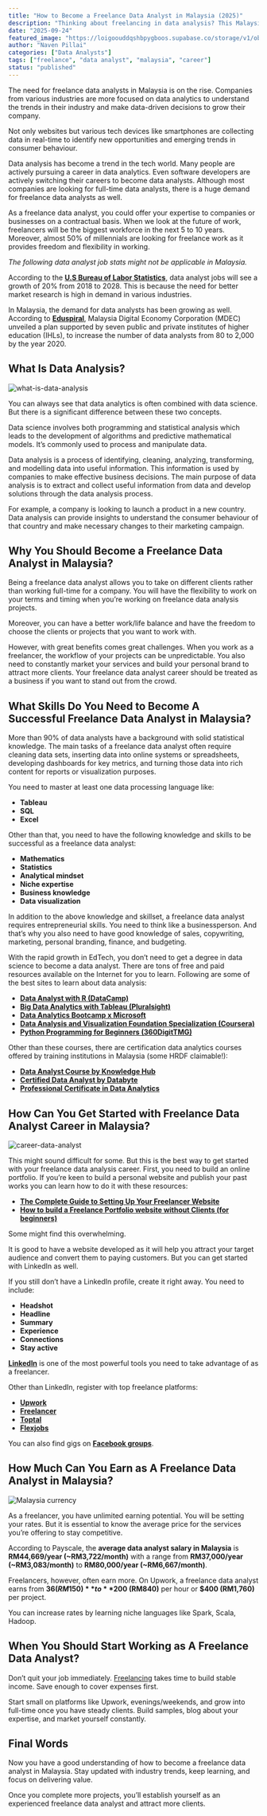 ```yaml
---
title: "How to Become a Freelance Data Analyst in Malaysia (2025)"
description: "Thinking about freelancing in data analysis? This Malaysia guide covers skills, certifications, platforms, and how much you can realistically earn."
date: "2025-09-24"
featured_image: "https://loigoouddqshbpygboos.supabase.co/storage/v1/object/public/blog-images/freelance-data-analyst-malaysia.jpg"
author: "Naven Pillai"
categories: ["Data Analysts"]
tags: ["freelance", "data analyst", "malaysia", "career"]
status: "published"
---
```


The need for freelance data analysts in Malaysia is on the rise. Companies from various industries are more focused on data analytics to understand the trends in their industry and make data-driven decisions to grow their company.

Not only websites but various tech devices like smartphones are collecting data in real-time to identify new opportunities and emerging trends in consumer behaviour.

Data analysis has become a trend in the tech world. Many people are actively pursuing a career in data analytics. Even software developers are actively switching their careers to become data analysts. Although most companies are looking for full-time data analysts, there is a huge demand for freelance data analysts as well.

As a freelance data analyst, you could offer your expertise to companies or businesses on a contractual basis. When we look at the future of work, freelancers will be the biggest workforce in the next 5 to 10 years. Moreover, almost 50% of millennials are looking for freelance work as it provides freedom and flexibility in working.

*The following data analyst job stats might not be applicable in Malaysia.*

According to the [**U.S Bureau of Labor Statistics**](https://www.indeed.com/career-advice/pay-salary/how-much-do-data-analysts-make#:~:text=%2455%2C602%20per%20year-,Job%20outlook%20for%20data%20analysts,a%20range%20of%20different%20industries.), data analyst jobs will see a growth of 20% from 2018 to 2028. This is because the need for better market research is high in demand in various industries.

In Malaysia, the demand for data analysts has been growing as well. According to [**Eduspiral**](https://eduspiral.com/about-us-eduspiral-consultant-services/advise-best-course-study-top-private-universities-malaysia/top-guides-choosing-the-best-course/top-job-demand-high-salary-reports-malaysia-by-the-courses-that-you-want-to-study/top-list-best-information-technology-it-computing-computer-science-jobs-in-demand-in-malaysia/data-science-analytics-high-job-demand-malaysia/high-job-demand-salary-for-data-science-big-data-analytics-data-scientist-in-malaysia/), Malaysia Digital Economy Corporation (MDEC) unveiled a plan supported by seven public and private institutes of higher education (IHLs), to increase the number of data analysts from 80 to 2,000 by the year 2020.

## What Is Data Analysis?

![what-is-data-analysis](https://loigoouddqshbpygboos.supabase.co/storage/v1/object/public/blog-images/what-is-data-analysis.jpg)

You can always see that data analytics is often combined with data science. But there is a significant difference between these two concepts.

Data science involves both programming and statistical analysis which leads to the development of algorithms and predictive mathematical models. It’s commonly used to process and manipulate data.

Data analysis is a process of identifying, cleaning, analyzing, transforming, and modelling data into useful information. This information is used by companies to make effective business decisions. The main purpose of data analysis is to extract and collect useful information from data and develop solutions through the data analysis process.

For example, a company is looking to launch a product in a new country. Data analysis can provide insights to understand the consumer behaviour of that country and make necessary changes to their marketing campaign.

## Why You Should Become a Freelance Data Analyst in Malaysia?

Being a freelance data analyst allows you to take on different clients rather than working full-time for a company. You will have the flexibility to work on your terms and timing when you’re working on freelance data analysis projects.

Moreover, you can have a better work/life balance and have the freedom to choose the clients or projects that you want to work with.

However, with great benefits comes great challenges. When you work as a freelancer, the workflow of your projects can be unpredictable. You also need to constantly market your services and build your personal brand to attract more clients. Your freelance data analyst career should be treated as a business if you want to stand out from the crowd.

## What Skills Do You Need to Become A Successful Freelance Data Analyst in Malaysia?

More than 90% of data analysts have a background with solid statistical knowledge. The main tasks of a freelance data analyst often require cleaning data sets, inserting data into online systems or spreadsheets, developing dashboards for key metrics, and turning those data into rich content for reports or visualization purposes.

You need to master at least one data processing language like:

- **Tableau**
- **SQL**
- **Excel**

Other than that, you need to have the following knowledge and skills to be successful as a freelance data analyst:

- **Mathematics**
- **Statistics**
- **Analytical mindset**
- **Niche expertise**
- **Business knowledge**
- **Data visualization**

In addition to the above knowledge and skillset, a freelance data analyst requires entrepreneurial skills. You need to think like a businessperson. And that’s why you also need to have good knowledge of sales, copywriting, marketing, personal branding, finance, and budgeting.

With the rapid growth in EdTech, you don’t need to get a degree in data science to become a data analyst. There are tons of free and paid resources available on the Internet for you to learn. Following are some of the best sites to learn about data analysis:

- **[Data Analyst with R (DataCamp)](https://www.datacamp.com/tracks/data-analyst-with-r)**
- **[Big Data Analytics with Tableau (Pluralsight)](https://www.pluralsight.com/courses/big-data-analytics-tableau)**
- **[Data Analytics Bootcamp x Microsoft
](https://www.springboard.com/courses/data-analytics-career-track/)**
- **[Data Analysis and Visualization Foundation Specialization (Coursera)](https://www.coursera.org/specializations/data-analysis-visualization-foundations)**
- **[Python Programming for Beginners (360DigitTMG)](https://360digitmg.com/malaysia/python-programming-for-students)**

Other than these courses, there are certification data analytics courses offered by training institutions in Malaysia (some HRDF claimable!):

- **[Data Analyst Course by Knowledge Hub](https://knowledgehub-asia.com/data-analyst-course/)**
- **[Certified Data Analyst by Databyte](https://databyte.com.my/certified-sas-excel-course-and-tableau-training/)**
- **[Professional Certificate in Data Analytics ](https://www.ukm.my/studyukm/professional-certificate-in-data-analytics/)**

## How Can You Get Started with Freelance Data Analyst Career in Malaysia?

![career-data-analyst](https://loigoouddqshbpygboos.supabase.co/storage/v1/object/public/blog-images/data-analyst-career.jpg)

This might sound difficult for some. But this is the best way to get started with your freelance data analysis career. First, you need to build an online portfolio. If you’re keen to build a personal website and publish your past works you can learn how to do it with these resources:

- **[The Complete Guide to Setting Up Your Freelancer Website](https://thefreelancehustle.com/the-complete-guide-to-setting-up-your-freelancer-website/)**
- **[How to build a Freelance Portfolio website without Clients (for beginners)](https://www.youtube.com/watch?v=UFu7Ydow3TA)**

Some might find this overwhelming.  

It is good to have a website developed as it will help you attract your target audience and convert them to paying customers. But you can get started with LinkedIn as well.

If you still don’t have a LinkedIn profile, create it right away. You need to include:

- **Headshot**  
- **Headline**  
- **Summary**  
- **Experience**  
- **Connections**  
- **Stay active**  

[**LinkedIn**](https://linkedin.com) is one of the most powerful tools you need to take advantage of as a freelancer.

Other than LinkedIn, register with top freelance platforms:

- **[Upwork](https://www.upwork.com/freelance-jobs/data-analysis/)**
- **[Freelancer](https://www.freelancer.com/jobs/data-analytics/)**
- **[Toptal](https://www.toptal.com/freelance-jobs/developers/data-analysis)**
- **[Flexjobs](https://www.flexjobs.com/    )**

You can also find gigs on [**Facebook groups**](https://www.facebook.com/groups/search/groups_home/?q=data%20analysis%20jobs).

## How Much Can You Earn as A Freelance Data Analyst in Malaysia?

![Malaysia currency](https://loigoouddqshbpygboos.supabase.co/storage/v1/object/public/blog-images/malaysia-currency.jpg)

As a freelancer, you have unlimited earning potential. You will be setting your rates. But it is essential to know the average price for the services you’re offering to stay competitive.

According to Payscale, the **average data analyst salary in Malaysia** is **RM44,669/year (~RM3,722/month)** with a range from **RM37,000/year (~RM3,083/month)** to **RM80,000/year (~RM6,667/month)**.  

Freelancers, however, often earn more. On Upwork, a freelance data analyst earns from **$36 (RM150)** to **$200 (RM840)** per hour or **$400 (RM1,760)** per project.  

You can increase rates by learning niche languages like Spark, Scala, Hadoop.

## When You Should Start Working as A Freelance Data Analyst?

Don’t quit your job immediately. [Freelancing](https://freelancemy.com/freelancing-malaysia/) takes time to build stable income. Save enough to cover expenses first.

Start small on platforms like Upwork, evenings/weekends, and grow into full-time once you have steady clients. Build samples, blog about your expertise, and market yourself constantly.

## Final Words

Now you have a good understanding of how to become a freelance data analyst in Malaysia. Stay updated with industry trends, keep learning, and focus on delivering value.  

Once you complete more projects, you’ll establish yourself as an experienced freelance data analyst and attract more clients.

